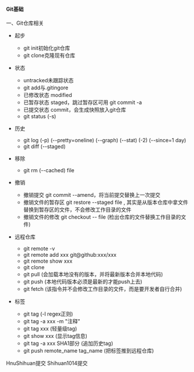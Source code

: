 #### Git基础

一、Git仓库相关

+ 起步
  + git init初始化git仓库
  + git clone克隆现有仓库

+ 状态
  + untracked未跟踪状态
  + git add与.gitingore
  + 已修改状态 modified
  + 已暂存状态 staged，跳过暂存区可用 git commit -a
  + 已提交状态 commit，会生成快照放入git仓库
  + git status (-s)
+ 历史
  + git log (-p) (--pretty=oneline) (--graph) (--stat) (-2) (--since=1 day)
  + git diff (--staged)
+ 移除
  + git rm (--cached) file

+ 撤销
  + 撤销提交 git commit --amend，将当前提交替换上一次提交
  + 撤销文件的暂存区 git restore --staged file , 其实是从版本仓库中拿文件替换到暂存区的文件，不会修改工作目录的文件
  + 撤销文件的修改 git checkout -- file (检出仓库的文件替换工作目录的文件)

+ 远程仓库
  + git remote -v
  + git remote add xxx git@github:xxx/xxx
  + git remote show xxx
  + git clone
  + git pull (会加载本地没有的版本，并将最新版本合并本地代码)
  + git push (本地代码版本必须是最新的才能push上去)
  + git fetch (该指令并不会修改工作目录的文件，而是要开发者自行合并)
+ 标签
  + git tag (-l regex正则)
  + git tag -a xxx -m "注释"
  + git tag xxx (轻量级tag)
  + git show xxx  (显示tag信息)
  + git tag -a xxx SHA1部分 (追加历史tag)
  + git push remote_name tag_name (把标签推到远程仓库)

HnuShihuan提交
Shihuan1014提交
